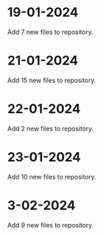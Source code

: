 # 19-01-2024
Add 7 new files to repository.
# 21-01-2024
Add 15 new files to repository.
# 22-01-2024
Add 2 new files to repository.
# 23-01-2024
Add 10 new files to repository.
# 3-02-2024
Add 9 new files to repository.